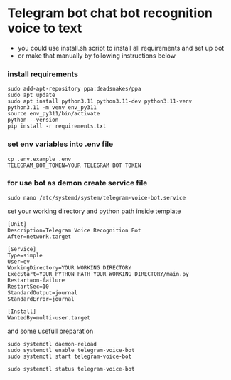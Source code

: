 # Telegram bot chat bot recognition voice to text

- you could use install.sh script to install all requirements and set up bot 
- or make that manually by following instructions below


### install requirements
```
sudo add-apt-repository ppa:deadsnakes/ppa
sudo apt update
sudo apt install python3.11 python3.11-dev python3.11-venv
python3.11 -m venv env_py311
source env_py311/bin/activate
python --version
pip install -r requirements.txt
```
### set env variables into .env file
```
cp .env.example .env
TELEGRAM_BOT_TOKEN=YOUR TELEGRAM BOT TOKEN
```


### for use bot as demon create service file

```
sudo nano /etc/systemd/system/telegram-voice-bot.service
```
set your working directory and python path inside template
```
[Unit]
Description=Telegram Voice Recognition Bot
After=network.target

[Service]
Type=simple
User=ev
WorkingDirectory=YOUR WORKING DIRECTORY
ExecStart=YOUR PYTHON PATH YOUR WORKING DIRECTORY/main.py
Restart=on-failure
RestartSec=10
StandardOutput=journal
StandardError=journal

[Install]
WantedBy=multi-user.target
```
and some usefull preparation
 ```
sudo systemctl daemon-reload
sudo systemctl enable telegram-voice-bot
sudo systemctl start telegram-voice-bot

sudo systemctl status telegram-voice-bot
```